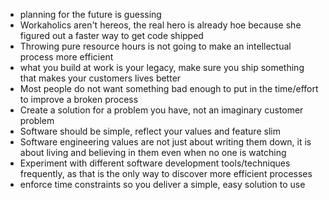 - planning for the future is guessing
- Workaholics aren't hereos, the real hero is already hoe because she figured out a faster way to get code shipped
- Throwing pure resource hours is not going to make an intellectual process more efficient
- what you build at work is your legacy, make sure you ship something that makes your customers lives better
- Most people do not want something bad enough to put in the time/effort to improve a broken process
- Create a solution for a problem you have, not an imaginary customer problem
- Software should be simple, reflect your values and feature slim
- Software engineering values are not just about writing them down, it is about living and believing in them even when no one is watching
- Experiment with different software development tools/techniques frequently, as that is the only way to discover more efficient processes
- enforce time constraints so you deliver a simple, easy solution to use